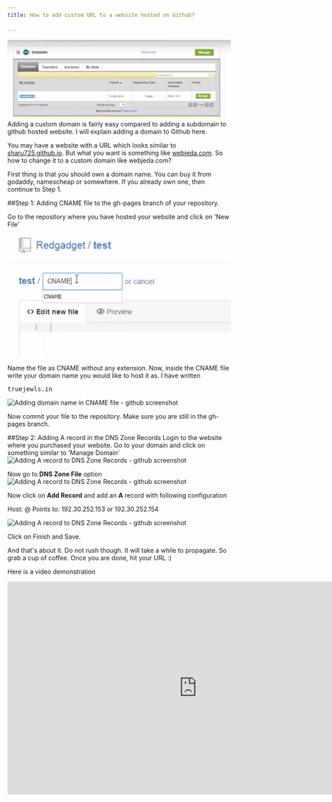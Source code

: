 ```yaml
---
title: How to add custom URL to a website hosted on Github?

---
```

![Configure custom domain to github website screenshot](/images/Adding-A-record-to-DNS-github.JPG "ok")
Adding a custom domain is fairly easy compared to adding a subdomain to github hosted website. I will explain adding a domain to Github here.

You may have a website with a URL which looks similar to [sharu725.github.io](http://sharu725.github.io). But what you want is something like [webjeda.com](http://webjeda.com). So how to change it to a custom domain like webjeda.com?

First thing is that you should own a domain name. You can buy it from godaddy, namescheap or somewhere. If you already own one, then continue to Step 1.


##Step 1: Adding CNAME file to the gh-pages branch of your repository.

Go to the repository where you have hosted your website and click on 'New File'
![Adding a CNAME file to github screenshot](/images/adding-CNAME-file-to-github-repository.jpg)

Name the file as CNAME without any extension. Now, inside the CNAME file write your domain name you would like to host it as. I have written <pre>truejewls.in</pre>
![Adding domain name in CNAME file - github screenshot](/images/adding-domain-name-in-CNAME-file-github.jpeg)

Now commit your file to the repository. Make sure you are still in the gh-pages branch.


##Step 2: Adding A record in the DNS Zone Records
Login to the website where you purchased your website. Go to your domain and click on something similar to 'Manage Domain'
![Adding A record to DNS Zone Records - github screenshot](/images/Adding-A-record-to-DNS-github.jpeg)

Now go to **DNS Zone File** option
![Adding A record to DNS Zone Records - github screenshot](/images/Adding-A-record-to-DNS-github-2.jpeg)

Now click on **Add Record** and add an **A** record with following configuration

Host: @
Points to: 192.30.252.153 or 192.30.252.154

![Adding A record to DNS Zone Records - github screenshot](/images/Adding-A-record-to-DNS-github-3.jpeg)

Click on Finish and Save.

And that's about it. Do not rush though. It will take a while to propagate. So grab a cup of coffee. Once you are done, hit your URL :)



Here is a video demonstration
<iframe width="854" height="480" src="https://www.youtube.com/embed/hUChaN-VRIc?rel=0" frameborder="0" allowfullscreen></iframe>